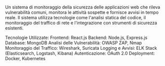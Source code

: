 Un sistema di monitoraggio della sicurezza delle applicazioni web che rileva vulnerabilità comuni, monitora le attività sospette e fornisce avvisi in tempo reale. Il sistema utilizza tecnologie come l'analisi statica del codice, il monitoraggio del traffico di rete e l'integrazione con strumenti di sicurezza esistenti.

Tecnologie Utilizzate:
    Frontend: React.js
    Backend: Node.js, Express.js
    Database: MongoDB
    Analisi delle Vulnerabilità: OWASP ZAP, Nmap
    Monitoraggio del Traffico: Wireshark, Suricata
    Logging e Avvisi: ELK Stack (Elasticsearch, Logstash, Kibana)
    Autenticazione: OAuth 2.0
    Deployment: Docker, Kubernetes
